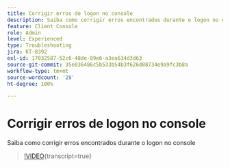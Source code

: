 ```yaml
---
title: Corrigir erros de logon no console
description: Saiba como corrigir erros encontrados durante o logon no console
feature: Client Console
role: Admin
level: Experienced
type: Troubleshooting
jira: KT-8392
exl-id: 17032587-52c6-48de-89e6-a3ea634d3d63
source-git-commit: 35e036486c5b533b54b3f626d88734e9a9fc3b8a
workflow-type: tm+mt
source-wordcount: '28'
ht-degree: 100%

---
```


# Corrigir erros de logon no console

Saiba como corrigir erros encontrados durante o logon no console

>[!VIDEO](https://video.tv.adobe.com/v/335896?quality=12&learn=on){transcript=true}
